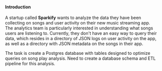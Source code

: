 #### Introduction
A startup called **Sparkify** wants to analyze the data they have been collecting on songs and user activity on their new music streaming app.  
The analytics team is particularly interested in understanding what songs users are listening to. Currently, they don't have an easy way to query their data, which resides in a directory of JSON logs on user activity on the app, as well as a directory with JSON metadata on the songs in their app.    

The task is create a Postgres database with tables designed to optimize queries on song play analysis. Need to create a database schema and ETL pipeline for this analysis.    


